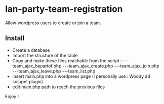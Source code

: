 # lan-party-team-registration
Allow wordpress users to create or join a team.

## Install

- Create a database
- Import the structure of the table
- Copy and make these files reachable from the script :
---team_ajax_bepartof.php
---team_ajax_create.php
---team_ajax_join.php
---team_ajax_leave.php
---team_list.php
- insert main.php into a wordpress page (I personally use : Woody ad snippet plugin)
- edit main.php path to reach the previous files

Enjoy !
